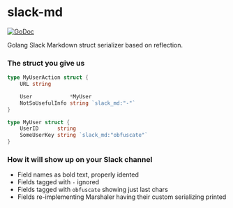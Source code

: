# slack-md

[![GoDoc](https://godoc.org/github.com/inloco/slack-md?status.svg)](https://godoc.org/github.com/inloco/slack-md)

Golang Slack Markdown struct serializer based on reflection.

### The struct you give us 

```go
type MyUserAction struct {
	URL string

	User            *MyUser
	NotSoUsefulInfo string `slack_md:"-"`
}

type MyUser struct {
	UserID      string
	SomeUserKey string `slack_md:"obfuscate"`
}
```

### How it will show up on your Slack channel

* Field names as bold text, properly idented
* Fields tagged with `-` ignored
* Fields tagged with `obfuscate` showing just last chars
* Fields re-implementing Marshaler having their custom serializing printed
